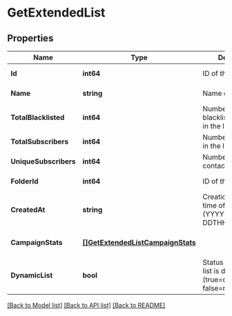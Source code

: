 # GetExtendedList

## Properties
Name | Type | Description | Notes
------------ | ------------- | ------------- | -------------
**Id** | **int64** | ID of the list | [default to null]
**Name** | **string** | Name of the list | [default to null]
**TotalBlacklisted** | **int64** | Number of blacklisted contacts in the list | [default to null]
**TotalSubscribers** | **int64** | Number of contacts in the list | [default to null]
**UniqueSubscribers** | **int64** | Number of unique contacts in the list | [default to null]
**FolderId** | **int64** | ID of the folder | [default to null]
**CreatedAt** | **string** | Creation UTC date-time of the list (YYYY-MM-DDTHH:mm:ss.SSSZ) | [default to null]
**CampaignStats** | [**[]GetExtendedListCampaignStats**](getExtendedListCampaignStats.md) |  | [optional] [default to null]
**DynamicList** | **bool** | Status telling if the list is dynamic or not (true&#x3D;dynamic, false&#x3D;not dynamic) | [optional] [default to null]

[[Back to Model list]](../README.md#documentation-for-models) [[Back to API list]](../README.md#documentation-for-api-endpoints) [[Back to README]](../README.md)


